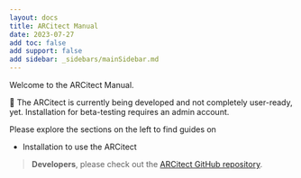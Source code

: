 ```yaml
---
layout: docs
title: ARCitect Manual
date: 2023-07-27
add toc: false
add support: false
add sidebar: _sidebars/mainSidebar.md
---
```


Welcome to the ARCitect Manual. 

🚧 The ARCitect is currently being developed and not completely user-ready, yet. Installation for beta-testing requires an admin account.

Please explore the sections on the left to find guides on

- Installation to use the ARCitect
<!-- - Central Functions to work with your ARC, and
- Functions to fill and work on ISA Metadata within your ARC. -->

> **Developers**, please check out the [ARCitect GitHub repository](https://nfdi4plants.github.io/ARCitect/).


<!-- 
Add to sidebar once to be published

# [ARCitect Manual](/docs/ARCitect-Manual/index.html)
## [Installation - Windows](/docs/ARCitect-Manual/arcitect_installation_windows.html)
## [Installation - macOS](/docs/ARCitect-Manual/arcitect_installation_macos.html)
 -->